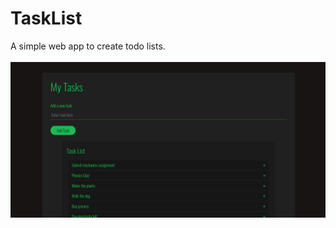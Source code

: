 # TaskList

A simple web app to create todo lists.
<br>
<br>
<img src="https://github.com/harshh3010/TaskList/blob/master/App%20Screenshot/Capture.PNG">
